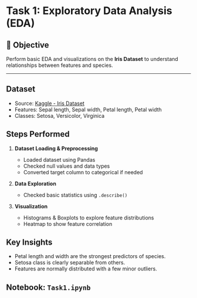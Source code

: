 # Task 1: Exploratory Data Analysis (EDA)

## 🎯 Objective

Perform basic EDA and visualizations on the **Iris Dataset** to understand relationships between features and species.

---

## Dataset

- Source: [Kaggle - Iris Dataset](https://www.kaggle.com/datasets/himanshunakrani/iris-dataset)
- Features: Sepal length, Sepal width, Petal length, Petal width
- Classes: Setosa, Versicolor, Virginica


## Steps Performed

1. **Dataset Loading & Preprocessing**
   - Loaded dataset using Pandas
   - Checked null values and data types
   - Converted target column to categorical if needed

2. **Data Exploration**
   - Checked basic statistics using `.describe()`

3. **Visualization**
   - Histograms & Boxplots to explore feature distributions
   - Heatmap to show feature correlation


## Key Insights

- Petal length and width are the strongest predictors of species.
- Setosa class is clearly separable from others.
- Features are normally distributed with a few minor outliers.


## Notebook: `Task1.ipynb`
